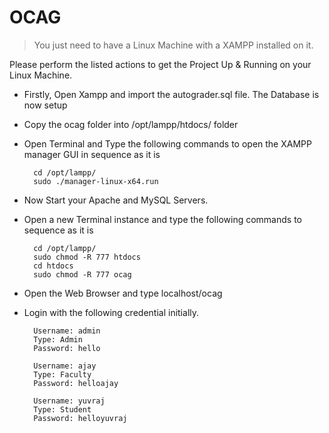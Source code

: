 # OCAG
> You just need to have a Linux Machine with a XAMPP installed on it.

Please perform the listed actions to get the Project Up & Running on your Linux Machine.


- Firstly, Open Xampp and import the autograder.sql file. The Database is now setup
- Copy the ocag folder into /opt/lampp/htdocs/ folder
- Open Terminal and Type the following commands to open the XAMPP manager GUI in sequence as it is

		cd /opt/lampp/
        sudo ./manager-linux-x64.run
	
- Now Start your Apache and MySQL Servers.
- Open a new Terminal instance and type the following commands to sequence as it is
		
        cd /opt/lampp/
		sudo chmod -R 777 htdocs
		cd htdocs
		sudo chmod -R 777 ocag
        
- Open the Web Browser and type localhost/ocag
- Login with the following credential initially.

		Username: admin
		Type: Admin
		Password: hello

		Username: ajay
		Type: Faculty
		Password: helloajay

		Username: yuvraj
		Type: Student
		Password: helloyuvraj
